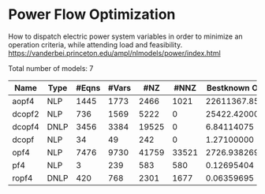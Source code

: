 # Power Flow Optimization

How to dispatch electric power system variables in order to minimize an operation criteria, while attending load and feasibility.
https://vanderbei.princeton.edu/ampl/nlmodels/power/index.html

Total number of models:   7

| Name   | Type | #Eqns | #Vars | #NZ   | #NNZ  | Bestknown Objective |
|--------|------|-------|-------|-------|-------|---------------------|
| aopf4  | NLP  | 1445  | 1773  | 2466  | 1021  | 22611367.85641560   |
| dcopf2 | NLP  | 736   | 1569  | 5222  | 0     | 25422.42000000      |
| dcopf4 | DNLP | 3456  | 3384  | 19525 | 0     | 6.84114075          |
| dcopf  | NLP  | 34    | 49    | 242   | 0     | 1.27100000          |
| opf4   | NLP  | 7476  | 9730  | 41759 | 33521 | 2726.93826941       |
| pf4    | NLP  | 3     | 239   | 583   | 580   | 0.12695404          |
| ropf4  | DNLP | 420   | 768   | 2301  | 1677  | 0.06359695          |